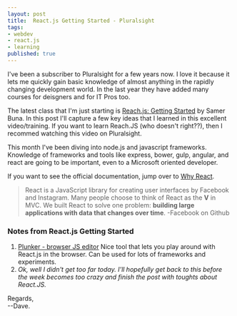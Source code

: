 ```yaml
---
layout: post
title:  React.js Getting Started - Pluralsight 
tags:
- webdev
- react.js
- learning
published: true
---
```

I've been a subscriber to Pluralsight for a few years now.  I love it
because it lets me quickly gain basic knowledge of almost anything in the
rapidly changing development world.  In the last year they have added
many courses for deisgners and for IT Pros too.  

The latest class that I'm just starting is 
[Reach.js: Getting Started](https://app.pluralsight.com/library/courses/react-js-getting-started/table-of-contents) 
by Samer Buna. In this post I'll capture a few key ideas that I learned
in this excellent video/training.  If you want to learn Reach.JS
(who doesn't right??), then I recommed watching this video on Pluralsight. 

This month I've been diving into node.js and javascript frameworks.
Knowledge of frameworks and tools like express, bower, gulp, angular, and react
are going to be important, even to a Microsoft oriented developer.   

If you want to see the official documentation, jump over to 
[Why React](https://facebook.github.io/react/docs/why-react.html). 
>  React is a JavaScript library for creating user interfaces by Facebook and Instagram. 
Many people choose to think of React as the **V** in MVC. We built React 
to solve one problem: **building large applications with data that 
changes over time**. -Facebook on Github

### Notes from React.js Getting Started
1. [Plunker - browser JS editor](https://plnkr.co) Nice tool that
lets you play around with React.js in the browser.  Can be used for 
lots of frameworks and experiments.  
2. *Ok, well I didn't get too far today.  I'll hopefully get back to this before the 
week becomes too crazy and finish the post with toughts about React.JS.*

Regards,  
--Dave.